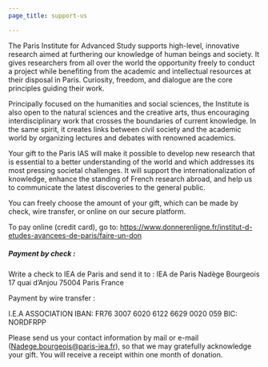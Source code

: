 ```yaml
---
page_title: support-us

---
```

The Paris Institute for Advanced Study supports high-level, innovative research aimed at furthering our knowledge of human beings and society. It gives researchers from all over the world the opportunity freely to conduct a project while benefiting from the academic and intellectual resources at their disposal in Paris. Curiosity, freedom, and dialogue are the core principles guiding their work.

Principally focused on the humanities and social sciences, the Institute is also open to the natural sciences and the creative arts, thus encouraging interdisciplinary work that crosses the boundaries of current knowledge. In the same spirit, it creates links between civil society and the academic world by organizing lectures and debates with renowned academics.

Your gift to the Paris IAS will make it possible to develop new research that is essential to a better understanding of the world and which addresses its most pressing societal challenges. It will support the internationalization of knowledge, enhance the standing of French research abroad, and help us to communicate the latest discoveries to the general public.

You can freely choose the amount of your gift, which can be made by check, wire transfer, or online on our secure platform.

To pay online (credit card), go to:
https://www.donnerenligne.fr/institut-d-etudes-avancees-de-paris/faire-un-don

##### Payment by check :

Write a check to IEA de Paris and send it to : IEA de Paris Nadège Bourgeois 17 quai d’Anjou 75004 Paris France

Payment by wire transfer :  

I.E.A ASSOCIATION
IBAN: FR76 3007 6020 6122 6629 0020 059
BIC: NORDFRPP

Please send us your contact information by mail or e-mail (Nadege.bourgeois@paris-iea.fr), so that we may gratefully acknowledge your gift. You will receive a receipt within one month of donation.